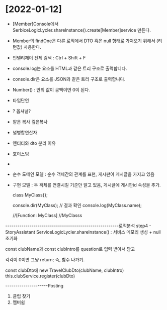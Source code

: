 # [2022-01-12]

* [Member]Console에서 
SerbiceLogicLycler.shareInstance().create[Member]service 만든다.

* Member의 findOne은 다른 로직에서 
DTO 혹은 null 형태로 가져오기 위해서 (리턴값) 사용한다.

* 인텔리제이 전체 검색 : Ctrl + Shift + F

- console.log는 요소를 HTML과 같은 트리 구조로 출력합니다.
- console.dir은 요소를 JSON과 같은 트리 구조로 출력합니다.

- Number() : 안의 값이 공백이면 0이 된다.

- 타입단언
- ? 옵셔널?
- 얕은 복사 깊은복사
- 널병합연산자
- 엔티티와 dto 분리 이유
- 호이스팅
- 

- 순수 도메인 모델 : 순수 객체간의 관계를 표현, 게시판이 게시글을 가지고 있음
- 구현 모델 : 두 객체를 연결시킬 기준만 알고 있음, 게시글에 게시판id 속성을 추가. 

    class MyClass{};

    console.dir(MyClass); // 결과 확인
    console.log(MyClass.name);

    //[Function: MyClass]
    //MyClasss

--------------------------------------------------------로직분석
step4 - StoryAssistant
ServiceLogicLycler.shareInstance() : 서비스 메모리 생성 + null 초기화


const clubName과 const clubIntro를 question로 입력 받아서 담고

각각이 0이면 그냥 return; 즉, 함수 나가기.

const clubDto에 new TravelClubDto(clubName, clubIntro)
this.clubService.register(clubDto)


---------------------Posting
1. 클럽 찾기
2. 멤버쉽